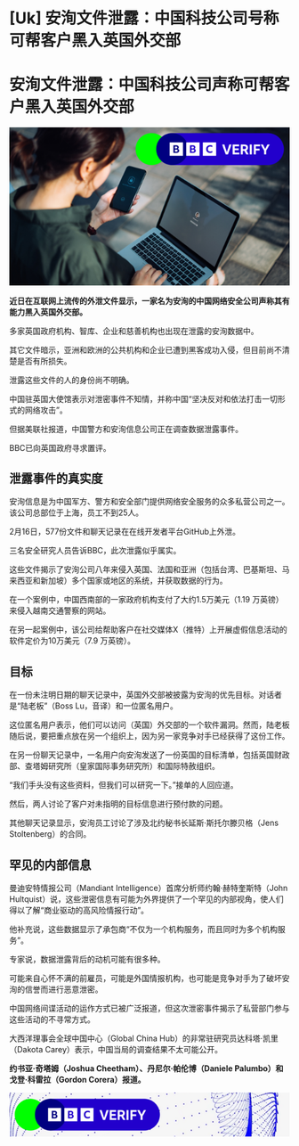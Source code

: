 # [Uk] 安洵文件泄露：中国科技公司号称可帮客户黑入英国外交部

#  安洵文件泄露：中国科技公司声称可帮客户黑入英国外交部


![A woman using a phone and a laptop](_132713175_hacking_lozenge-nc.png)

**近日在互联网上流传的外泄文件显示，一家名为安洵的中国网络安全公司声称其有能力黑入英国外交部。**

多家英国政府机构、智库、企业和慈善机构也出现在泄露的安洵数据中。

其它文件暗示，亚洲和欧洲的公共机构和企业已遭到黑客成功入侵，但目前尚不清楚是否有所损失。

泄露这些文件的人的身份尚不明确。

中国驻英国大使馆表示对泄密事件不知情，并称中国“坚决反对和依法打击一切形式的网络攻击”。

但据美联社报道，中国警方和安洵信息公司正在调查数据泄露事件。

BBC已向英国政府寻求置评。

##  泄露事件的真实度

安洵信息是为中国军方、警方和安全部门提供网络安全服务的众多私营公司之一。该公司总部位于上海，员工不到25人。

2月16日，577份文件和聊天记录在在线开发者平台GitHub上外泄。

三名安全研究人员告诉BBC，此次泄露似乎属实。

这些文件揭示了安洵公司八年来侵入英国、法国和亚洲（包括台湾、巴基斯坦、马来西亚和新加坡）多个国家或地区的系统，并获取数据的行为。

在一个案例中，中国西南部的一家政府机构支付了大约1.5万美元（1.19 万英镑）来侵入越南交通警察的网站。

在另一起案例中，该公司给帮助客户在社交媒体X（推特）上开展虚假信息活动的软件定价为10万美元（7.9 万英镑）。

##  目标

在一份未注明日期的聊天记录中，英国外交部被披露为安洵的优先目标。对话者是“陆老板”（Boss Lu，音译）和一位匿名用户。

这位匿名用户表示，他们可以访问（英国）外交部的一个软件漏洞。然而，陆老板随后说，要把重点放在另一个组织上，因为另一家竞争对手已经获得了这份工作。

在另一份聊天记录中，一名用户向安洵发送了一份英国的目标清单，包括英国财政部、查塔姆研究所（皇家国际事务研究所）和国际特赦组织。

“我们手头没有这些资料，但我们可以研究一下。”接单的人回应道。

然后，两人讨论了客户对未指明的目标信息进行预付款的问题。

其他聊天记录显示，安洵员工讨论了涉及北约秘书长延斯·斯托尔滕贝格（Jens Stoltenberg）的合同。

##  罕见的内部信息

曼迪安特情报公司（Mandiant Intelligence）首席分析师约翰·赫特奎斯特（John Hultquist）说，这些泄密信息有可能为外界提供了一个罕见的内部视角，使人们得以了解“商业驱动的高风险情报行动”。

他补充说，这些数据显示了承包商“不仅为一个机构服务，而且同时为多个机构服务”。

专家说，数据泄露背后的动机可能有很多种。

可能来自心怀不满的前雇员，可能是外国情报机构，也可能是竞争对手为了破坏安洵的信誉而进行恶意泄密。

中国网络间谍活动的运作方式已被广泛报道，但这次泄密事件揭示了私营部门参与这些活动的不寻常方式。

大西洋理事会全球中国中心（Global China Hub）的非常驻研究员达科塔·凯里（Dakota Carey）表示，中国当局的调查结果不太可能公开。

**约书亚·奇塔姆（Joshua Cheetham）、丹尼尔·帕伦博（Daniele Palumbo）和戈登·科雷拉（Gordon Corera）报道。**

![BBC Verify logo](_131376385_bbc_verify_1280x200_cps_banner-nc.png)


